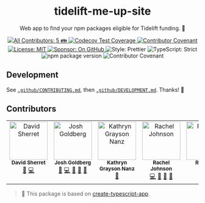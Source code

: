 <h1 align="center">tidelift-me-up-site</h1>

<p align="center">Web app to find your npm packages eligible for Tidelift funding. 💸</p>

<p align="center">
	<a href="#contributors" target="_blank">
<!-- prettier-ignore-start -->
<!-- ALL-CONTRIBUTORS-BADGE:START - Do not remove or modify this section -->
<img alt="All Contributors: 5 👪" src="https://img.shields.io/badge/all_contributors-5_👪-21bb42.svg" />
<!-- ALL-CONTRIBUTORS-BADGE:END -->
<!-- prettier-ignore-end -->
</a>
	<a href="https://codecov.io/gh/JoshuaKGoldberg/tidelift-me-up-site" target="_blank">
		<img alt="Codecov Test Coverage" src="https://codecov.io/gh/JoshuaKGoldberg/tidelift-me-up-site/branch/main/graph/badge.svg"/>
	</a>
	<a href="https://github.com/JoshuaKGoldberg/tidelift-me-up-site/blob/main/.github/CODE_OF_CONDUCT.md" target="_blank">
		<img alt="Contributor Covenant" src="https://img.shields.io/badge/code_of_conduct-enforced-21bb42" />
	</a>
	<a href="https://github.com/JoshuaKGoldberg/tidelift-me-up-site/blob/main/LICENSE.md" target="_blank">
		<img alt="License: MIT" src="https://img.shields.io/github/license/JoshuaKGoldberg/tidelift-me-up-site?color=21bb42">
	</a>
	<a href="https://github.com/sponsors/JoshuaKGoldberg" target="_blank">
		<img alt="Sponsor: On GitHub" src="https://img.shields.io/badge/sponsor-on_github-21bb42.svg" />
	</a>
	<img alt="Style: Prettier" src="https://img.shields.io/badge/style-prettier-21bb42.svg" />
	<img alt="TypeScript: Strict" src="https://img.shields.io/badge/typescript-strict-21bb42.svg" />
	<img alt="npm package version" src="https://img.shields.io/npm/v/tidelift-me-up-site?color=21bb42" />
	<img alt="Contributor Covenant" src="https://img.shields.io/badge/code_of_conduct-enforced-21bb42" />
</p>

## Development

See [`.github/CONTRIBUTING.md`](./.github/CONTRIBUTING.md), then [`.github/DEVELOPMENT.md`](./.github/DEVELOPMENT.md).
Thanks! 💖

## Contributors

<!-- spellchecker: disable -->
<!-- ALL-CONTRIBUTORS-LIST:START - Do not remove or modify this section -->
<!-- prettier-ignore-start -->
<!-- markdownlint-disable -->
<table>
  <tbody>
    <tr>
      <td align="center" valign="top" width="14.28%"><a href="http://stackoverflow.com/users/188246/david-sherret"><img src="https://avatars.githubusercontent.com/u/1609021?v=4?s=100" width="100px;" alt="David Sherret"/><br /><sub><b>David Sherret</b></sub></a><br /><a href="https://github.com/JoshuaKGoldberg/tidelift-me-up-site/issues?q=author%3Adsherret" title="Bug reports">🐛</a> <a href="https://github.com/JoshuaKGoldberg/tidelift-me-up-site/commits?author=dsherret" title="Code">💻</a></td>
      <td align="center" valign="top" width="14.28%"><a href="http://www.joshuakgoldberg.com"><img src="https://avatars.githubusercontent.com/u/3335181?v=4?s=100" width="100px;" alt="Josh Goldberg"/><br /><sub><b>Josh Goldberg</b></sub></a><br /><a href="#maintenance-JoshuaKGoldberg" title="Maintenance">🚧</a> <a href="https://github.com/JoshuaKGoldberg/tidelift-me-up-site/commits?author=JoshuaKGoldberg" title="Code">💻</a> <a href="#design-JoshuaKGoldberg" title="Design">🎨</a> <a href="#tool-JoshuaKGoldberg" title="Tools">🔧</a> <a href="https://github.com/JoshuaKGoldberg/tidelift-me-up-site/issues?q=author%3AJoshuaKGoldberg" title="Bug reports">🐛</a></td>
      <td align="center" valign="top" width="14.28%"><a href="https://github.com/kathryngraysonnanz"><img src="https://avatars.githubusercontent.com/u/61242943?v=4?s=100" width="100px;" alt="Kathryn Grayson Nanz"/><br /><sub><b>Kathryn Grayson Nanz</b></sub></a><br /><a href="#design-kathryngraysonnanz" title="Design">🎨</a></td>
      <td align="center" valign="top" width="14.28%"><a href="https://www.racheldev.com/"><img src="https://avatars.githubusercontent.com/u/101299667?v=4?s=100" width="100px;" alt="Rachel Johnson"/><br /><sub><b>Rachel Johnson</b></sub></a><br /><a href="https://github.com/JoshuaKGoldberg/tidelift-me-up-site/commits?author=jrachelr" title="Code">💻</a> <a href="#design-jrachelr" title="Design">🎨</a> <a href="#maintenance-jrachelr" title="Maintenance">🚧</a> <a href="https://github.com/JoshuaKGoldberg/tidelift-me-up-site/issues?q=author%3Ajrachelr" title="Bug reports">🐛</a></td>
      <td align="center" valign="top" width="14.28%"><a href="https://github.com/RuthwikReddy09"><img src="https://avatars.githubusercontent.com/u/126862059?v=4?s=100" width="100px;" alt="Ruthwik"/><br /><sub><b>Ruthwik</b></sub></a><br /><a href="https://github.com/JoshuaKGoldberg/tidelift-me-up-site/commits?author=RuthwikReddy09" title="Code">💻</a></td>
    </tr>
  </tbody>
</table>

<!-- markdownlint-restore -->
<!-- prettier-ignore-end -->

<!-- ALL-CONTRIBUTORS-LIST:END -->
<!-- spellchecker: enable -->

> 💙 This package is based on [create-typescript-app](https://github.com/JoshuaKGoldberg/create-typescript-app).

